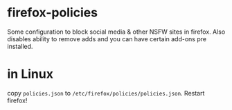 # firefox-policies
Some configuration to block social media &amp; other NSFW sites in firefox. Also disables ability to remove adds and you can have certain add-ons pre installed. 


# in Linux
copy `policies.json` to `/etc/firefox/policies/policies.json`. Restart firefox!
